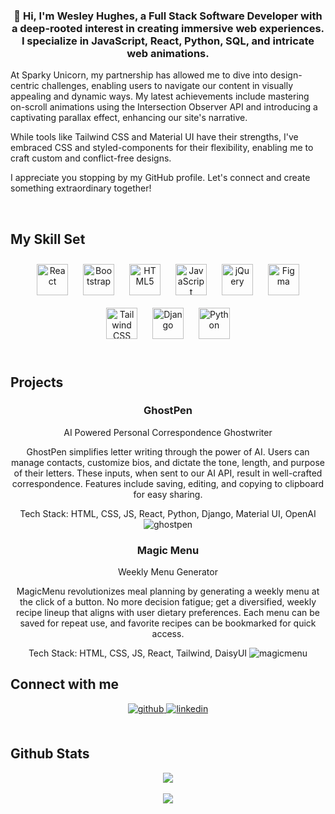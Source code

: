 ### <div align="center">👋 Hi, I'm Wesley Hughes, a Full Stack Software Developer with a deep-rooted interest in creating immersive web experiences. I specialize in JavaScript, React, Python, SQL, and intricate web animations.

At Sparky Unicorn, my partnership has allowed me to dive into design-centric challenges, enabling users to navigate our content in visually appealing and dynamic ways. My latest achievements include mastering on-scroll animations using the Intersection Observer API and introducing a captivating parallax effect, enhancing our site's narrative.

While tools like Tailwind CSS and Material UI have their strengths, I've embraced CSS and styled-components for their flexibility, enabling me to craft custom and conflict-free designs.

I appreciate you stopping by my GitHub profile. Let's connect and create something extraordinary together!</div> 

<br/>

## My Skill Set   
<div align="center">  
<a href="https://reactjs.org/" target="_blank"><img style="margin: 10px" src="https://profilinator.rishav.dev/skills-assets/react-original-wordmark.svg" alt="React" height="50" /></a>  
<a href="https://getbootstrap.com/docs/3.4/javascript/" target="_blank"><img style="margin: 10px" src="https://profilinator.rishav.dev/skills-assets/bootstrap-plain.svg" alt="Bootstrap" height="50" /></a>  
<a href="https://en.wikipedia.org/wiki/HTML5" target="_blank"><img style="margin: 10px" src="https://profilinator.rishav.dev/skills-assets/html5-original-wordmark.svg" alt="HTML5" height="50" /></a>  
<a href="https://www.javascript.com/" target="_blank"><img style="margin: 10px" src="https://profilinator.rishav.dev/skills-assets/javascript-original.svg" alt="JavaScript" height="50" /></a>  
<a href="https://jquery.com/" target="_blank"><img style="margin: 10px" src="https://profilinator.rishav.dev/skills-assets/jquery.png" alt="jQuery" height="50" /></a>  
<a href="https://www.figma.com/" target="_blank"><img style="margin: 10px" src="https://profilinator.rishav.dev/skills-assets/figma-icon.svg" alt="Figma" height="50" /></a>  
<a href="https://www.tailwindcss.com/" target="_blank"><img style="margin: 10px" src="https://profilinator.rishav.dev/skills-assets/tailwindcss.svg" alt="Tailwind CSS" height="50" /></a>  
<a href="https://www.djangoproject.com/" target="_blank"><img style="margin: 10px" src="https://profilinator.rishav.dev/skills-assets/django-original.svg" alt="Django" height="50" /></a>  
<a href="https://www.python.org/" target="_blank"><img style="margin: 10px" src="https://profilinator.rishav.dev/skills-assets/python-original.svg" alt="Python" height="50" /></a>  
</div>

<br/>  

## Projects
<div align="center">

### GhostPen
AI Powered Personal Correspondence Ghostwriter

GhostPen simplifies letter writing through the power of AI. Users can manage contacts, customize bios, and dictate the tone, length, and purpose of their letters. These inputs, when sent to our AI API, result in well-crafted correspondence. Features include saving, editing, and copying to clipboard for easy sharing.

Tech Stack: HTML, CSS, JS, React, Python, Django, Material UI, OpenAI
![ghostpen](https://github.com/wesley-hughes/wesley-hughes/assets/115202706/dfc15d42-7d59-4e9b-a285-0fbaba539275)

### Magic Menu
Weekly Menu Generator

MagicMenu revolutionizes meal planning by generating a weekly menu at the click of a button. No more decision fatigue; get a diversified, weekly recipe lineup that aligns with user dietary preferences. Each menu can be saved for repeat use, and favorite recipes can be bookmarked for quick access.

Tech Stack: HTML, CSS, JS, React, Tailwind, DaisyUI
![magicmenu](https://github.com/wesley-hughes/wesley-hughes/assets/115202706/7dc6e6c6-d6f6-48e2-91ee-7bb3b57ea291)
</div>

## Connect with me  
<div align="center">
<a href="https://github.com/wesley-hughes" target="_blank">
<img src=https://img.shields.io/badge/github-%2324292e.svg?&style=for-the-badge&logo=github&logoColor=white alt=github style="margin-bottom: 5px;" />
</a>
<a href="https://linkedin.com/in/wesleyhughesdev" target="_blank">
<img src=https://img.shields.io/badge/linkedin-%231E77B5.svg?&style=for-the-badge&logo=linkedin&logoColor=white alt=linkedin style="margin-bottom: 5px;" />
</a>  
</div>  

<br/>  

## Github Stats  
<div align="center"><img src="https://github-readme-stats.vercel.app/api?username=wesley-hughes&show_icons=true&count_private=true&hide_border=true" align="center" /></div>  

<br/>  

<div align="center">
<img src="https://komarev.com/ghpvc/?username=wesley-hughes&&style=flat-square" align="center" />
</div>  

<br/>
